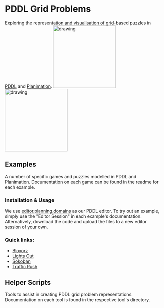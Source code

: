 # PDDL Grid Problems

Exploring the representation and visualisation of grid-based puzzles in [PDDL](https://en.wikipedia.org/wiki/Planning_Domain_Definition_Language) and [Planimation](https://planimation.planning.domains/).
<img src="https://prideout.net/blog/group_theory/Bloxorz.gif" alt="drawing" width="200"/>
<img src="https://upload.wikimedia.org/wikipedia/commons/4/4b/Sokoban_ani.gif" alt="drawing" width="200"/>

## Examples

A number of specific games and puzzles modelled in PDDL and Planimation. Documentation on each game can be found in the readme for each example.

### Installation & Usage

We use [editor.planning.domains](http://editor.planning.domains/) as our PDDL editor. To try out an example, simply use the "Editor Session" in each example's documentation. Alternatively, download the code and upload the files to a new editor session of your own.

### Quick links:

- [Bloxorz](examples/bloxorz)
- [Lights Out](examples/lights-out)
- [Sokoban](examples/sokoban)
- [Traffic Rush](examples/traffic-rush)

## Helper Scripts

Tools to assist in creating PDDL grid problem representations. Documentation on each tool is found in the respective tool's directory.